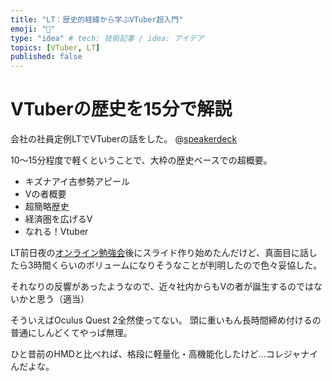 ```yaml
---
title: "LT：歴史的経緯から学ぶVTuber超入門"
emoji: "📜"
type: "idea" # tech: 技術記事 / idea: アイデア
topics: [VTuber, LT]
published: false
---
```

# VTuberの歴史を15分で解説
会社の社員定例LTでVTuberの話をした。
@[speakerdeck](c462d8c2c36f481fad971e5c78b34e22)

10～15分程度で軽くということで、大枠の歴史ベースでの超概要。
- キズナアイ古参勢アピール
- Vの者概要
- 超簡略歴史
- 経済圏を広げるV
- なれる！Vtuber

LT前日夜の[オンライン勉強会](https://easy2.connpass.com/event/194418/)後にスライド作り始めたんだけど、真面目に話したら3時間くらいのボリュームになりそうなことが判明したので色々妥協した。

それなりの反響があったようなので、近々社内からもVの者が誕生するのではないかと思う（適当）

そういえばOculus Quest 2全然使ってない。
頭に重いもん長時間締め付けるの普通にしんどくてやっぱ無理。

ひと昔前のHMDと比べれば、格段に軽量化・高機能化したけど…コレジャナイんだよな。